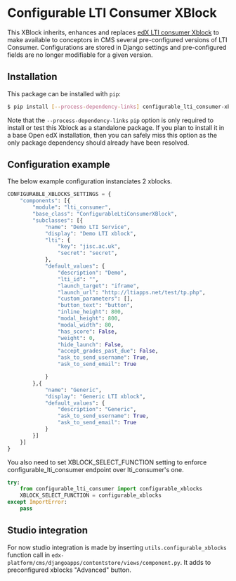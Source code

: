 # Configurable LTI Consumer XBlock

This XBlock inherits, enhances and replaces [edX LTI consumer
Xblock](https://github.com/edx/xblock-lti-consumer) to make available to
conceptors in CMS several pre-configured versions of LTI Consumer.
Configurations are stored in Django settings and pre-configured fields are no
longer modifiable for a given version.

## Installation

This package can be installed with `pip`:

```bash
$ pip install [--process-dependency-links] configurable_lti_consumer-xblock
```

Note that the `--process-dependency-links` `pip` option is only required to
install or test this Xblock as a standalone package. If you plan to install it
in a base Open edX installation, then you can safely miss this option as the
only package dependency should already have been resolved.

## Configuration example

The below example configuration instanciates 2 xblocks.

```python
CONFIGURABLE_XBLOCKS_SETTINGS = {
    "components": [{
        "module": "lti_consumer",
        "base_class": "ConfigurableLtiConsumerXBlock",
        "subclasses": [{
            "name": "Demo LTI Service",
            "display": "Demo LTI xblock",
            "lti": {
                "key": "jisc.ac.uk",
                "secret": "secret",
            },
            "default_values": {
                "description": "Demo",
                "lti_id": "",
                "launch_target": "iframe",
                "launch_url": "http://ltiapps.net/test/tp.php",
                "custom_parameters": [],
                "button_text": "button",
                "inline_height": 800,
                "modal_height": 800,
                "modal_width": 80,
                "has_score": False,
                "weight": 0,
                "hide_launch": False,
                "accept_grades_past_due": False,
                "ask_to_send_username": True,
                "ask_to_send_email": True

            }
        },{
            "name": "Generic",
            "display": "Generic LTI xblock",
            "default_values": {
                "description": "Generic",
                "ask_to_send_username": True,
                "ask_to_send_email": True
            }
        }]
    }]
}
```

You also need to set XBLOCK_SELECT_FUNCTION setting to enforce
configurable_lti_consumer endpoint over lti_consumer's one.

```python
try:
    from configurable_lti_consumer import configurable_xblocks
    XBLOCK_SELECT_FUNCTION = configurable_xblocks
except ImportError:
    pass
```

## Studio integration

For now studio integration is made by inserting `utils.configurable_xblocks`
function call in `edx-platform/cms/djangoapps/contentstore/views/component.py`.
It adds to preconfigured xblocks "Advanced" button.
